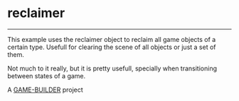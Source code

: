 # reclaimer
-------------------

This example uses the reclaimer object to reclaim all game objects of a certain type. Usefull for clearing the scene of all objects or just a set of them.

Not much to it really, but it is pretty usefull, specially when transitioning between states of a game.

A [GAME-BUILDER][game-builder] project

[game-builder]: http://diegomarquez.github.io/game-builder